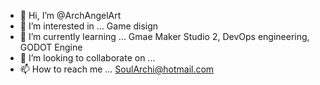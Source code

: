 - 👋 Hi, I’m @ArchAngelArt
- 👀 I’m interested in ... Game disign
- 🌱 I’m currently learning ... Gmae Maker Studio 2, DevOps engineering, GODOT Engine 
- 💞️ I’m looking to collaborate on ... 
- 📫 How to reach me ... SoulArchi@hotmail.com

<!---
ArchAngelArt/ArchAngelArt is a ✨ special ✨ repository because its `README.md` (this file) appears on your GitHub profile.
You can click the Preview link to take a look at your changes.
--->
